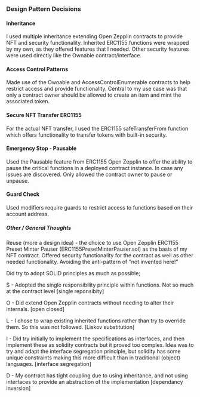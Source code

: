 ### Design Pattern Decisions

#### Inheritance
  I used multiple inheritance extending Open Zepplin contracts to provide
  NFT and security functionality. Inherited ERC1155 functions were wrapped
  by my own, as they offered features that I needed.
  Other security features were used directly like the Ownable
  contract/interface.

#### Access Control Patterns
  Made use of the Ownable and AccessControlEnumerable contracts to help
  restrict access and provide functionality. Central to my use case was
  that only a contract owner should be allowed to create an item and mint
  the associated token.

#### Secure NFT Transfer ERC1155
  For the actual NFT transfer, I used the ERC1155 safeTransferFrom function
  which offers functionality to transfer tokens with built-in security.

#### Emergency Stop - Pausable
  Used the Pausable feature from ERC1155 Open Zepplin to offer the ability
  to pause the critical functions in a deployed contract instance.
  In case any issues are discovered. Only allowed the contract owner to pause or unpause.

#### Guard Check
  Used modifiers require guards to restrict access to functions based on their account address.


##### Other / General Thoughts
  Reuse (more a design idea) - the choice to use Open Zepplin ERC1155 Preset
  Minter Pauser (ERC1155PresetMinterPauser.sol) as the basis of my NFT
  contract. Offered security functionality for the contract as well as
  other needed functionality. Avoiding the anti-pattern of "not invented
  here!"

  Did try to adopt SOLID principles as much as possible;

   S - Adopted the single responsibility principle within functions. Not so much at the contract level [single reponsibity]

   O - Did extend Open Zepplin contracts without needing to alter their internals. [open closed]

   L - I chose to wrap existing inherited functions rather than try to override them. So this was not followed. [Liskov substitution]

   I - Did try initially to implement the specifications as interfaces, and then implement these as solidity contracts but it proved too complex.  Idea was to try and adapt the interface segregation principle, but solidity has some unique constraints making this more difficult than in traditional (object) languages. [interface segregation] 

   D - My contract has tight coupling due to using inheritance, and not using interfaces to provide an abstraction of the implementation [dependancy inversion]


